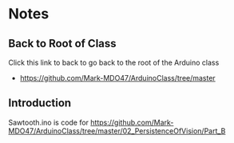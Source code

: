 # Notes

## Back to Root of Class
Click this link to back to go back to the root of the Arduino class
- https://github.com/Mark-MDO47/ArduinoClass/tree/master


## Introduction
Sawtooth.ino is code for https://github.com/Mark-MDO47/ArduinoClass/tree/master/02_PersistenceOfVision/Part_B
